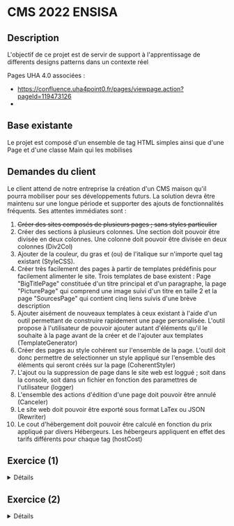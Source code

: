 # CMS 2022 ENSISA

## Description 

L'objectif de ce projet est de servir de support à l'apprentissage de differents designs patterns dans un contexte réel

Pages UHA 4.0 associées : 
- https://confluence.uha4point0.fr/pages/viewpage.action?pageId=119473126
- 

## Base existante 

Le projet est composé d'un ensemble de tag HTML simples ainsi que d'une Page et d'une classe Main qui les mobilises

## Demandes du client 

Le client attend de notre entreprise la création d'un CMS maison qu'il pourra mobiliser pour ses développements futurs. La solution devra être maintenu sur une longue période et supporter des ajouts de fonctionnalités fréquents. Ses attentes immédiates sont :
<ol>
    <li><s>Créer des sites composés de plusieurs pages ; sans styles particulier</s></li>
	<li>Créer des sections à plusieurs colonnes. Une section doit pouvoir être divisée en deux colonnes. Une colonne doit pouvoir être divisée en deux colonnes (Div2Col)</li>
	<li>Ajouter de la couleur, du gras et (ou) de l'italique sur n'importe quel tag existant (StyleCSS).</li>
	<li>Créer très facilement des pages à partir de templates prédéfinis pour facilement alimenter le site. Trois templates de base existent : Page "BigTitlePage" constituée d'un titre principal et d'un paragraphe, la page "PicturePage" qui comprend une image suivi d'un titre en taille 2 et la page "SourcesPage" qui contient cinq liens suivis d'une brève description</li>
	<li>Ajouter aisément de nouveaux templates à ceux existant à l'aide d'un outil permettant de construire rapidement une page personalisée. L'outil propose à l'utilisateur de pouvoir ajouter autant d'éléments qu'il le souhaite à la page avant de la créer et de l'ajouter aux templates (TemplateGenerator)
	<li>Créer des pages au style cohérent sur l'ensemble de la page. L'outil doit donc permettre de selectionner un style appliqué sur l'ensemble des éléments qui seront créés sur la page (CoherentStyler)</li>
	<li>L'ajout ou la suppression de page dans le site web est loggué ; soit dans la console, soit dans un fichier en fonction des paramettres de l'utilisateur (logger)</li>
	<li>L'ensemble des actions d'édition d'une page doit pouvoir être annulé (Canceler)</li>
	<li>Le site web doit pouvoir être exporté sous format LaTex ou JSON (Rewriter)</li>
	<li>Le cout d'hébergement doit pouvoir être calculé en fonction du prix appliqué par divers Hébergeurs. Les hébergeurs appliquent en effet des tarifs différents pour chaque tag (hostCost)</li>
</ol>


## Exercice (1)
<details>
  <summary>Détails</summary>
  Assignez à chaque demande du client un (ou des ?) design pattern(s) et expliquez pourquoi vous avez choisi ce(s) pattern(s).
  
  Pour répondre à l'exercice : éditez le fichier ./Exercices/Exercice1.md puis déposez le dans l'activité associée sur e-formation
  
  Veuillez trouver la réponse à l'exercice 1 dans le fichier ./Exercices/Correction1.md
</details>


## Exercice (2)
<details>
  <summary>Détails</summary>
  Maintenant que les différents patterns sont spécifiés ; il est temps de débuter leur intégration dans le projet. 
  L'objectif de cet exercice est de créer l'UML pour les différentes requetes du client.  

  Pour répondre à l'exercice : Créez un fichier image nommé Exercice2 que vous déposerez dans l'activité associée sur e-formation.

  N'hésitez pas à déposer un fichier par pattern si vous n'êtes pas à l'aise avec les diagrammes UML.
  
  Si vous le souhaitez, vous pouvez utiliser le fichier ./Documentation/CMS_UML.puml comme base plantUML créer vos diagrammes sur https://plantuml-editor.kkeisuke.com.

</details>